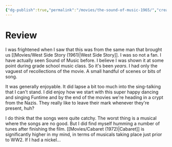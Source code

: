 ```yaml
---
{"dg-publish":true,"permalink":"/movies/the-sound-of-music-1965/","created":"2024-05-07","updated":"2024-06-23"}
---
```



# Review

I was frightened when I saw that this was from the same man that brought us [[Movies/West Side Story (1961)\|West Side Story]]. I was so not a fan. I have actually seen Sound of Music before. I believe I was shown it at some point during grade school music class. So it's been *years*. I had only the vaguest of recollections of the movie. A small handful of scenes or bits of song.

It was generally enjoyable. It did lapse a bit too much into the sing-talking that I can't stand. I did enjoy how we start with this super happy dancing and singing Funtime and by the end of the movies we're heading in a crypt from the Nazis. They really like to leave their mark whenever they're present, huh?

I do think that the songs were quite catchy. The worst thing is a musical where the songs are no good. But I did find myself humming a number of tunes after finishing the film. [[Movies/Cabaret (1972)\|Cabaret]] is significantly higher in my mind, in terms of musicals taking place just prior to WW2. If I had a nickel...
